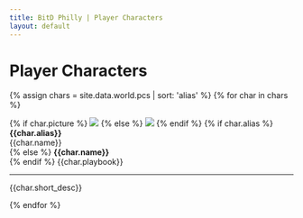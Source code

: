 ```yaml
---
title: BitD Philly | Player Characters
layout: default
---
```


# Player Characters

<div class="pic_list">
    {% assign chars = site.data.world.pcs | sort: 'alias' %}
    {% for char in chars %}
    <p>
        {% if char.picture %}
        <img src="{{ site.baseurl }}/assets/img/world/characters/pcs/{{ char.picture }}">
        {% else %}
        <img src="{{ site.baseurl }}/assets/img/world/characters/pcs/default.jpg">
        {% endif %}
        {% if char.alias %}
        <b>{{char.alias}}</b><br>
        {{char.name}}<br>
        {% else %}
        <b>{{char.name}}</b><br>
        {% endif %}
        {{char.playbook}}
        <hr>
        {{char.short_desc}}
    </p>
    {% endfor %}
</div>